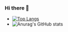 ### Hi there 👋

- [![Top Langs](https://github-readme-stats.vercel.app/api/top-langs/?username=ayushib01&layout=compact&show_icons=true&theme=radical)](https://github.com/ayushib01/github-readme-stats)
- ![Anurag's GitHub stats](https://github-readme-stats.vercel.app/api?username=ayushib01&show_icons=true&theme=radical)
